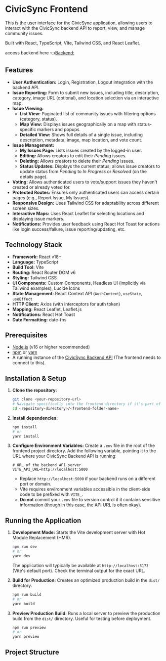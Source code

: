 # CivicSync Frontend

This is the user interface for the CivicSync application, allowing users to interact with the CivicSync backend API to report, view, and manage community issues.

Built with React, TypeScript, Vite, Tailwind CSS, and React Leaflet.

access backend here 👈[Backend:](https://github.com/prathyu116/CivicSync-server) 

## Features

*   **User Authentication:** Login, Registration, Logout integration with the backend API.
*   **Issue Reporting:** Form to submit new issues, including title, description, category, image URL (optional), and location selection via an interactive map.
*   **Issue Viewing:**
    *   **List View:** Paginated list of community issues with filtering options (category, status).
    *   **Map View:** Displays issues geographically on a map with status-specific markers and popups.
    *   **Detailed View:** Shows full details of a single issue, including description, metadata, image, map location, and vote count.
*   **Issue Management:**
    *   **My Issues Page:** Lists issues created by the logged-in user.
    *   **Editing:** Allows creators to edit their *Pending* issues.
    *   **Deleting:** Allows creators to delete their *Pending* issues.
    *   **Status Updates:** Displays the current status; allows issue creators to update status from *Pending* to *In Progress* or *Resolved* (on the details page).
*   **Voting:** Allows authenticated users to vote/support issues they haven't created or already voted for.
*   **Protected Routes:** Ensures only authenticated users can access certain pages (e.g., Report Issue, My Issues).
*   **Responsive Design:** Uses Tailwind CSS for adaptability across different screen sizes.
*   **Interactive Maps:** Uses React Leaflet for selecting locations and displaying issue markers.
*   **Notifications:** Provides user feedback using React Hot Toast for actions like login success/failure, issue reporting/updating, etc.

## Technology Stack

*   **Framework:** React v18+
*   **Language:** TypeScript
*   **Build Tool:** Vite
*   **Routing:** React Router DOM v6
*   **Styling:** Tailwind CSS
*   **UI Components:** Custom Components, Headless UI (implicitly via Tailwind examples), Lucide Icons
*   **State Management:** React Context API (`AuthContext`), `useState`, `useEffect`
*   **HTTP Client:** Axios (with interceptors for auth token)
*   **Mapping:** React Leaflet, Leaflet.js
*   **Notifications:** React Hot Toast
*   **Date Formatting:** date-fns

## Prerequisites

*   [Node.js](https://nodejs.org/) (v16 or higher recommended)
*   [npm](https://www.npmjs.com/) or [yarn](https://yarnpkg.com/)
*   A running instance of the [CivicSync Backend API](#) (The frontend needs to connect to this).

## Installation & Setup

1.  **Clone the repository:**
    ```bash
    git clone <your-repository-url>
    # Navigate specifically into the frontend directory if it's part of a monorepo
    cd <repository-directory>/<frontend-folder-name>
    ```

2.  **Install dependencies:**
    ```bash
    npm install
    # or
    yarn install
    ```

3.  **Configure Environment Variables:**
    Create a `.env` file in the root of the frontend project directory. Add the following variable, pointing it to the URL where your CivicSync Backend API is running:

    ```.env
    # URL of the backend API server
    VITE_API_URL=http://localhost:5000
    ```
    *   Replace `http://localhost:5000` if your backend runs on a different port or domain.
    *   Vite requires environment variables accessible in the client-side code to be prefixed with `VITE_`.
    *   **Do not** commit your `.env` file to version control if it contains sensitive information (though in this case, the API URL is often okay).

## Running the Application

1.  **Development Mode:**
    Starts the Vite development server with Hot Module Replacement (HMR).
    ```bash
    npm run dev
    # or
    yarn dev
    ```
    The application will typically be available at `http://localhost:5173` (Vite's default port). Check the terminal output for the exact URL.

2.  **Build for Production:**
    Creates an optimized production build in the `dist/` directory.
    ```bash
    npm run build
    # or
    yarn build
    ```

3.  **Preview Production Build:**
    Runs a local server to preview the production build from the `dist/` directory. Useful for testing before deployment.
    ```bash
    npm run preview
    # or
    yarn preview
    ```

## Project Structure
